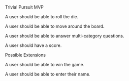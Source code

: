 Trivial Pursuit MVP

A user should be able to roll the die.

A user should be able to move around the board.

A user should be able to answer multi-category questions.

A user should have a score.

Possible Extensions

A user should be able to win the game.

A user should be able to enter their name.
